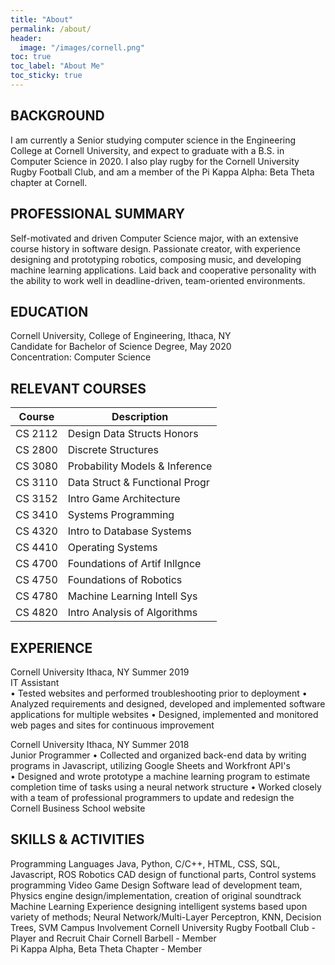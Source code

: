 ```yaml
---
title: "About"
permalink: /about/
header:
  image: "/images/cornell.png"
toc: true
toc_label: "About Me"
toc_sticky: true
---
```


## BACKGROUND  
I am currently a Senior studying computer science in the Engineering College at Cornell University, and expect to graduate with a B.S. in Computer Science in 2020. I also play rugby for the Cornell University Rugby Football Club, and am a member of the Pi Kappa Alpha: Beta Theta chapter at Cornell.

## PROFESSIONAL SUMMARY  
Self-motivated and driven Computer Science major, with an extensive course history in software design. Passionate creator, with experience designing and prototyping robotics, composing music, and developing machine learning applications. Laid back and cooperative personality with the ability to work well in deadline-driven, team-oriented environments.


## EDUCATION  
Cornell University, College of Engineering, Ithaca, NY  
Candidate for Bachelor of Science Degree, May 2020  
Concentration: Computer Science


## RELEVANT COURSES  

| Course      | Description |
| ----------- | ------------------------------ |
| CS 2112 | Design Data Structs Honors |
| CS 2800  | Discrete Structures |
| CS 3080  | Probability Models & Inference |
| CS 3110  | Data Struct & Functional Progr |
| CS 3152  | Intro Game Architecture |
| CS 3410  | Systems Programming |
| CS 4320  | Intro to Database Systems |
| CS 4410  | Operating Systems |
| CS 4700  | Foundations of Artif Inllgnce |
| CS 4750  | Foundations of Robotics |
| CS 4780  | Machine Learning Intell Sys |
| CS 4820  | Intro Analysis of Algorithms |


## EXPERIENCE  
Cornell University  Ithaca, NY	Summer 2019  
IT Assistant  
•	Tested websites and performed troubleshooting prior to deployment
•	Analyzed requirements and designed, developed and implemented software applications for multiple websites
•	Designed, implemented and monitored web pages and sites for continuous improvement  


Cornell University  Ithaca, NY	Summer 2018  
Junior Programmer
•	Collected and organized back-end data by writing programs in Javascript, utilizing Google Sheets and Workfront API's  
•	Designed and wrote prototype a machine learning program to estimate completion time of tasks using a neural network structure
•	Worked closely with a team of professional programmers to update and redesign the Cornell Business School website


## SKILLS & ACTIVITIES  
Programming Languages 	Java, Python, C/C++, HTML, CSS, SQL, Javascript, ROS
Robotics 	CAD design of functional parts, Control systems programming
Video Game Design 	Software lead of development team, Physics engine design/implementation, creation of original soundtrack
Machine Learning 	Experience designing intelligent systems based upon variety of methods; Neural Network/Multi-Layer Perceptron, KNN, Decision Trees, SVM
Campus Involvement 	Cornell University Rugby Football Club - Player and Recruit Chair
Cornell Barbell - Member  
Pi Kappa Alpha, Beta Theta Chapter - Member
